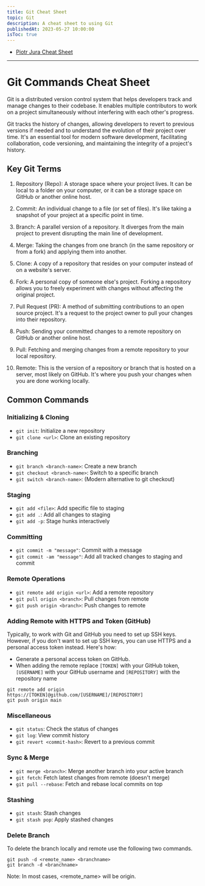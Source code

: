 ```yaml
---
title: Git Cheat Sheet
topic: Git
description: A cheat sheet to using Git
publishedAt: 2023-05-27 10:00:00
isToc: true
---
```


- [Piotr Jura Cheat Sheet](https://www.fadocodecamp.com/posts/git-commands-cheat-sheet-for-beginners)

----

# Git Commands Cheat Sheet
Git is a distributed version control system that helps developers track and manage changes to their codebase. It enables multiple contributors to work on a project simultaneously without interfering with each other's progress.

Git tracks the history of changes, allowing developers to revert to previous versions if needed and to understand the evolution of their project over time. It's an essential tool for modern software development, facilitating collaboration, code versioning, and maintaining the integrity of a project's history.

## Key Git Terms
1. Repository (Repo): A storage space where your project lives. It can be local to a folder on your computer, or it can be a storage space on GitHub or another online host.

2. Commit: An individual change to a file (or set of files). It's like taking a snapshot of your project at a specific point in time.

3. Branch: A parallel version of a repository. It diverges from the main project to prevent disrupting the main line of development.

4. Merge: Taking the changes from one branch (in the same repository or from a fork) and applying them into another.

5. Clone: A copy of a repository that resides on your computer instead of on a website's server.

6. Fork: A personal copy of someone else's project. Forking a repository allows you to freely experiment with changes without affecting the original project.

7. Pull Request (PR): A method of submitting contributions to an open source project. It's a request to the project owner to pull your changes into their repository.

8. Push: Sending your committed changes to a remote repository on GitHub or another online host.

9. Pull: Fetching and merging changes from a remote repository to your local repository.

10. Remote: This is the version of a repository or branch that is hosted on a server, most likely on GitHub. It's where you push your changes when you are done working locally.

## Common Commands
### Initializing & Cloning
- `git init`: Initialize a new repository
- `git clone <url>`: Clone an existing repository
### Branching
- `git branch <branch-name>`: Create a new branch
- `git checkout <branch-name>`: Switch to a specific branch
- `git switch <branch-name>`: (Modern alternative to git checkout)
### Staging
- `git add <file>`: Add specific file to staging
- `git add .`: Add all changes to staging
- `git add -p`: Stage hunks interactively
### Committing
- `git commit -m "message"`: Commit with a message
- `git commit -am "message"`: Add all tracked changes to staging and commit
### Remote Operations
- `git remote add origin <url>`: Add a remote repository
- `git pull origin <branch>`: Pull changes from remote
- `git push origin <branch>`: Push changes to remote

### Adding Remote with HTTPS and Token (GitHub)
Typically, to work with Git and GitHub you need to set up SSH keys. However, if you don't want to set up SSH keys, you can use HTTPS and a personal access token instead. Here's how:

- Generate a personal access token on GitHub.
- When adding the remote replace `[TOKEN]` with your GitHub token, `[USERNAME]` with your GitHub username and `[REPOSITORY]` with the repository name
```shell
git remote add origin https://[TOKEN]@github.com/[USERNAME]/[REPOSITORY]
git push origin main
```

### Miscellaneous
- `git status`: Check the status of changes
- `git log`: View commit history
- `git revert <commit-hash>`: Revert to a previous commit
### Sync & Merge
- `git merge <branch>`: Merge another branch into your active branch
- `git fetch`: Fetch latest changes from remote (doesn't merge)
- `git pull --rebase`: Fetch and rebase local commits on top
### Stashing
- `git stash`: Stash changes
- `git stash pop`: Apply stashed changes

### Delete Branch
To delete the branch locally and remote use the following two commands.

```shell
git push -d <remote_name> <branchname>
git branch -d <branchname>
```

Note: In most cases, <remote_name> will be origin.